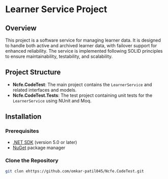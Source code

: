 # Learner Service Project

## Overview

This project is a software service for managing learner data. It is designed to handle both active and archived learner data, with failover support for enhanced reliability. The service is implemented following SOLID principles to ensure maintainability, testability, and scalability.

## Project Structure

- **Ncfe.CodeTest**: The main project contains the `LearnerService` and related interfaces and models.
- **Ncfe.CodeTest.Tests**: The test project containing unit tests for the `LearnerService` using NUnit and Moq.

## Installation

### Prerequisites

- [.NET SDK](https://dotnet.microsoft.com/download) (version 5.0 or later)
- [NuGet](https://www.nuget.org/) package manager

### Clone the Repository

```sh
git clon ehttps://github.com/omkar-patil045/Ncfe.CodeTest.git

